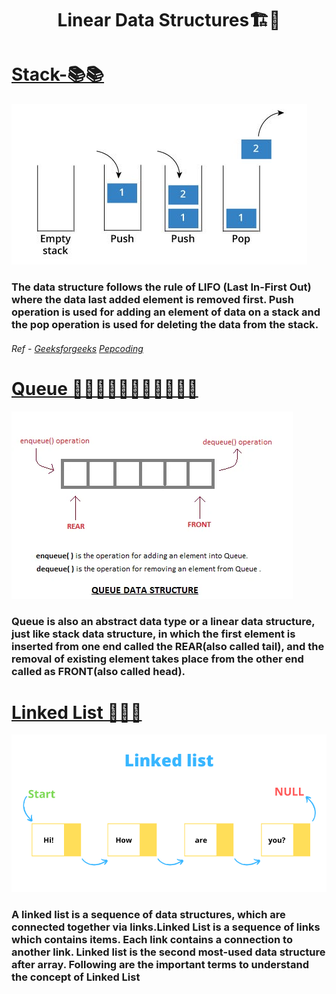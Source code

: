 <h1 align = "Center" >Linear Data Structures🏗️🏦</h1>

# <a href = "https://github.com/tusharjain01/linearDataStructure/tree/master/src/Stack" color = "black">Stack-📚📚</a>
<img src = "img1.jpeg">

### The data structure follows the rule of LIFO (Last In-First Out) where the data last added element is removed first. Push operation is used for adding an element of data on a stack and the pop operation is used for deleting the data from the stack.

###### Ref - <a href = "https://www.geeksforgeeks.org/stack-data-structure/">Geeksforgeeks</a> <a href = "https://pepoding.com">Pepcoding</a>



# <a href = "https://github.com/tusharjain01/linearDataStructure/tree/master/src/Queue">Queue 🧑🏻‍🤝‍🧑🏻🧑🏻‍🤝‍🧑🏼👯</a>

<img src = "introduction-to-queue.webp">

### Queue is also an abstract data type or a linear data structure, just like stack data structure, in which the first element is inserted from one end called the REAR(also called tail), and the removal of existing element takes place from the other end called as FRONT(also called head).


# <a href = "https://github.com/tusharjain01/linearDataStructure/tree/master/src/Linkedlist">Linked List 📃🔐🔑</a>
<img src = "Linked-list.png">

### A linked list is a sequence of data structures, which are connected together via links.Linked List is a sequence of links which contains items. Each link contains a connection to another link. Linked list is the second most-used data structure after array. Following are the important terms to understand the concept of Linked List



